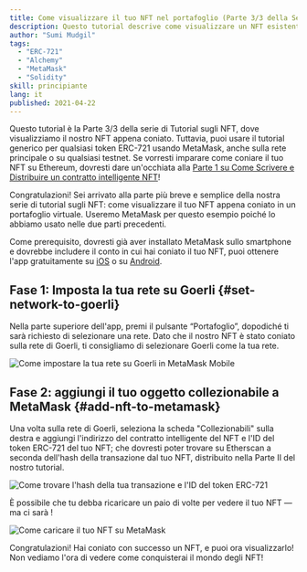 ```yaml
---
title: Come visualizzare il tuo NFT nel portafoglio (Parte 3/3 della Serie di tutorial sugli NFT)
description: Questo tutorial descrive come visualizzare un NFT esistente su MetaMask!
author: "Sumi Mudgil"
tags:
  - "ERC-721"
  - "Alchemy"
  - "MetaMask"
  - "Solidity"
skill: principiante
lang: it
published: 2021-04-22
---
```


Questo tutorial è la Parte 3/3 della serie di Tutorial sugli NFT, dove visualizziamo il nostro NFT appena coniato. Tuttavia, puoi usare il tutorial generico per qualsiasi token ERC-721 usando MetaMask, anche sulla rete principale o su qualsiasi testnet. Se vorresti imparare come coniare il tuo NFT su Ethereum, dovresti dare un'occhiata alla [Parte 1 su Come Scrivere e Distribuire un contratto intelligente NFT](/developers/tutorials/how-to-write-and-deploy-an-nft)!

Congratulazioni! Sei arrivato alla parte più breve e semplice della nostra serie di tutorial sugli NFT: come visualizzare il tuo NFT appena coniato in un portafoglio virtuale. Useremo MetaMask per questo esempio poiché lo abbiamo usato nelle due parti precedenti.

Come prerequisito, dovresti già aver installato MetaMask sullo smartphone e dovrebbe includere il conto in cui hai coniato il tuo NFT, puoi ottenere l'app gratuitamente su [iOS](https://apps.apple.com/us/app/metamask-blockchain-wallet/id1438144202) o su [Android](https://play.google.com/store/apps/details?id=io.metamask&hl=en_US&gl=US).

## Fase 1: Imposta la tua rete su Goerli {#set-network-to-goerli}

Nella parte superiore dell'app, premi il pulsante “Portafoglio”, dopodiché ti sarà richiesto di selezionare una rete. Dato che il nostro NFT è stato coniato sulla rete di Goerli, ti consigliamo di selezionare Goerli come la tua rete.

![Come impostare la tua rete su Goerli in MetaMask Mobile](./goerliMetamask.gif)

## Fase 2: aggiungi il tuo oggetto collezionabile a MetaMask {#add-nft-to-metamask}

Una volta sulla rete di Goerli, seleziona la scheda "Collezionabili" sulla destra e aggiungi l'indirizzo del contratto intelligente del NFT e l'ID del token ERC-721 del tuo NFT; che dovresti poter trovare su Etherscan a seconda dell'hash della transazione dal tuo NFT, distribuito nella Parte II del nostro tutorial.

![Come trovare l'hash della tua transazione e l'ID del token ERC-721](./findNFTEtherscan.png)

È possibile che tu debba ricaricare un paio di volte per vedere il tuo NFT — ma ci sarà <Emoji text="" size={1} />!

![Come caricare il tuo NFT su MetaMask](./findNFTMetamask.gif)

Congratulazioni! Hai coniato con successo un NFT, e puoi ora visualizzarlo! Non vediamo l'ora di vedere come conquisterai il mondo degli NFT!

